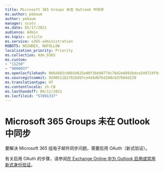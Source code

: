 ```yaml
---
title: Microsoft 365 Groups 未在 Outlook 中同步
ms.author: pebaum
author: pebaum
manager: scotv
ms.date: 05/17/2021
audience: Admin
ms.topic: article
ms.service: o365-administration
ROBOTS: NOINDEX, NOFOLLOW
localization_priority: Priority
ms.collection: Adm_O365
ms.custom:
- "11250"
- "9000037"
ms.openlocfilehash: 0b6d482cb0b5d625e80f3bb98779c76d2e6091bdce249724f9a36bf6192672b1
ms.sourcegitcommit: 920051182781bd97ce4d4d6fbd268cb37b84d239
ms.translationtype: HT
ms.contentlocale: zh-CN
ms.lasthandoff: 08/11/2021
ms.locfileid: "57891337"
---
```

# <a name="microsoft-365-groups-not-synching-in-outlook"></a>Microsoft 365 Groups 未在 Outlook 中同步

要解决 Microsoft 365 组电子邮件同步问题，需要启用 OAuth（新式验证）。 

有关启用 OAuth 的步骤，请参阅[在 Exchange Online 中为 Outlook 启用或禁用新式身份验证](https://docs.microsoft.com/exchange/clients-and-mobile-in-exchange-online/enable-or-disable-modern-authentication-in-exchange-online)。